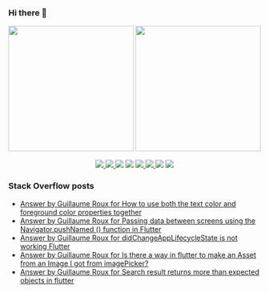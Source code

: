 ### Hi there 👋

<p align="left">
 <a>
  <img height="250em" src="https://github-readme-stats.vercel.app/api?username=TesteurManiak&theme=tokyonight" />
  <a href="https://stackoverflow.com/users/9942346/testeur-maniak">
   <img height="250em" src="https://github-readme-stackoverflow.vercel.app/?userID=9942346&theme=dark" />
  </a>
 </a>
</p>

<p align="center">
 <a href="https://pub.dev/publishers/rouxguillau.me/packages">
  <img src="https://img.shields.io/badge/dart-%230175C2.svg?&style=for-the-badge&logo=dart&logoColor=white"/>
 </a>
 <a href="https://pub.dev/publishers/rouxguillau.me/packages">
  <img src="https://img.shields.io/badge/Flutter%20-%2302569B.svg?&style=for-the-badge&logo=Flutter&logoColor=white" />
 </a>
 <img src="https://img.shields.io/badge/swift-%23FA7343.svg?&style=for-the-badge&logo=swift&logoColor=white"/>
 <img src="https://img.shields.io/badge/git%20-%23F05033.svg?&style=for-the-badge&logo=git&logoColor=white"/>
 <a href="https://gitlab.com/G_Roux">
  <img src="https://img.shields.io/badge/gitlab%20-%23181717.svg?&style=for-the-badge&logo=gitlab&logoColor=white"/>
 </a>
 <a href="https://github.com/TesteurManiak">
  <img src="https://img.shields.io/badge/github%20-%23121011.svg?&style=for-the-badge&logo=github&logoColor=white"/>
 </a>
 <img src="https://img.shields.io/badge/firebase%20-%23039BE5.svg?&style=for-the-badge&logo=firebase"/>
 <a href="https://www.linkedin.com/in/guillaume2-roux/">
  <img src="https://img.shields.io/badge/linkedin%20-%230077B5.svg?&style=for-the-badge&logo=linkedin&logoColor=white"/>
 </a>
</p>

### Stack Overflow posts

<!-- STACKOVERFLOW:START -->
- [Answer by Guillaume Roux for How to use both the text color and foreground color properties together](https://stackoverflow.com/questions/70874150/how-to-use-both-the-text-color-and-foreground-color-properties-together/70880979#70880979)
- [Answer by Guillaume Roux for Passing data between screens using the Navigator.pushNamed &lpar;&rpar; function in Flutter](https://stackoverflow.com/questions/70755664/passing-data-between-screens-using-the-navigator-pushnamed-function-in-flutte/70756011#70756011)
- [Answer by Guillaume Roux for didChangeAppLifecycleState is not working Flutter](https://stackoverflow.com/questions/70754411/didchangeapplifecyclestate-is-not-working-flutter/70755798#70755798)
- [Answer by Guillaume Roux for Is there a way in flutter to make an Asset from an Image I got from imagePicker?](https://stackoverflow.com/questions/70679874/is-there-a-way-in-flutter-to-make-an-asset-from-an-image-i-got-from-imagepicker/70697792#70697792)
- [Answer by Guillaume Roux for Search result returns more than expected objects in flutter](https://stackoverflow.com/questions/70689436/search-result-returns-more-than-expected-objects-in-flutter/70697071#70697071)
<!-- STACKOVERFLOW:END -->
